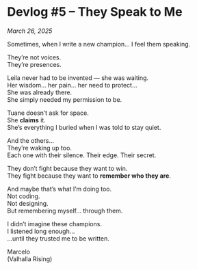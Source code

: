 # Devlog #5 – They Speak to Me  
*March 26, 2025*

Sometimes, when I write a new champion… I feel them speaking.

They’re not voices.  
They’re presences.

Leila never had to be invented — she was waiting.  
Her wisdom… her pain… her need to protect…  
She was already there.  
She simply needed my permission to be.

Tuane doesn’t ask for space.  
She **claims** it.  
She’s everything I buried when I was told to stay quiet.

And the others…  
They’re waking up too.  
Each one with their silence. Their edge. Their secret.

They don’t fight because they want to win.  
They fight because they want to **remember who they are**.

And maybe that’s what I’m doing too.  
Not coding.  
Not designing.  
But remembering myself… through them.

I didn’t imagine these champions.  
I listened long enough…  
…until they trusted me to be written.

Marcelo  
(Valhalla Rising)
